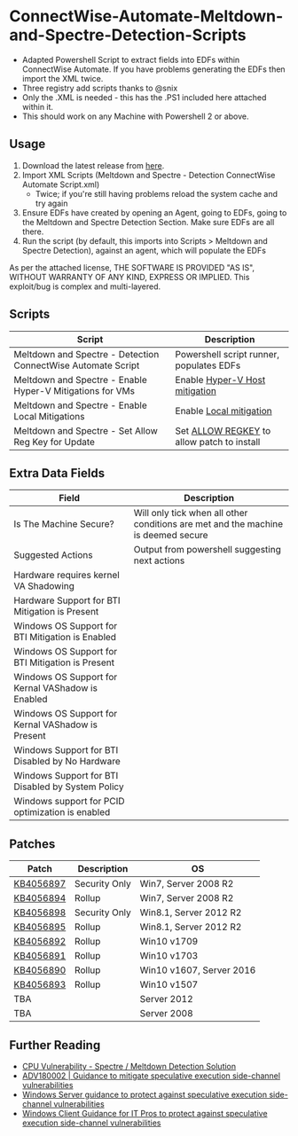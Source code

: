 # ConnectWise-Automate-Meltdown-and-Spectre-Detection-Scripts

  - Adapted Powershell Script to extract fields into EDFs within ConnectWise Automate. If you have problems generating the EDFs then import the XML twice.
  - Three registry add scripts thanks to @snix
  - Only the .XML is needed - this has the .PS1 included here attached within it.
  - This should work on any Machine with Powershell 2 or above.

## Usage

1) Download the latest release from [here](https://github.com/gavsto/ConnectWise-Automate-Meltdown-and-Spectre-Detection-Scripts/releases/latest).
2) Import XML Scripts (Meltdown and Spectre - Detection ConnectWise Automate Script.xml)
   - Twice; if you're still having problems reload the system cache and try again
3) Ensure EDFs have created by opening an Agent, going to EDFs, going to the Meltdown and Spectre Detection Section.  Make sure EDFs are all there.
4) Run the script (by default, this imports into Scripts > Meltdown and Spectre Detection), against an agent, which will populate the EDFs

As per the attached license, THE SOFTWARE IS PROVIDED "AS IS", WITHOUT WARRANTY OF ANY KIND, EXPRESS OR IMPLIED. This exploit/bug is complex and multi-layered.

## Scripts

  | Script | Description | 
  | --- | --- |
  | Meltdown and Spectre - Detection ConnectWise Automate Script | Powershell script runner, populates EDFs |
  | Meltdown and Spectre - Enable Hyper-V Mitigations for VMs | Enable [Hyper-V Host mitigation](https://docs.microsoft.com/en-us/virtualization/hyper-v-on-windows/CVE-2017-5715-and-hyper-v-vms)  |
  | Meltdown and Spectre - Enable Local Mitigations | Enable [Local mitigation](https://support.microsoft.com/sq-al/help/4072698/windows-server-guidance-to-protect-against-the-speculative-execution) |
  | Meltdown and Spectre - Set Allow Reg Key for Update | Set [ALLOW REGKEY](https://support.microsoft.com/en-us/help/4056891) to allow patch to install |
 
    
## Extra Data Fields

  | Field | Description |
  | --- | --- |
  | Is The Machine Secure? | Will only tick when all other conditions are met and the machine is deemed secure | 
  | Suggested Actions | Output from powershell suggesting next actions |
  | Hardware requires kernel VA Shadowing | | 
  | Hardware Support for BTI Mitigation is Present | | 
  | Windows OS Support for BTI Mitigation is Enabled | | 
  | Windows OS Support for BTI Mitigation is Present | | 
  | Windows OS Support for Kernal VAShadow is Enabled | |
  | Windows OS Support for Kernal VAShadow is Present | |
  | Windows Support for BTI Disabled by No Hardware | |
  | Windows Support for BTI Disabled by System Policy | |
  | Windows support for PCID optimization is enabled | |
  
## Patches

  | Patch | Description | OS |
  | --- | --- | --- |
  | [KB4056897](https://support.microsoft.com/en-us/help/4056897/windows-7-update-kb4056897) | Security Only | Win7, Server 2008 R2 |
  | [KB4056894](https://support.microsoft.com/en-us/help/4056894) | Rollup | Win7, Server 2008 R2 |
  | [KB4056898](https://support.microsoft.com/en-us/help/4056898/windows-81-update-kb4056898) | Security Only | Win8.1, Server 2012 R2 |
  | [KB4056895](https://support.microsoft.com/en-us/help/4056895/windows-81-update-kb4056895) | Rollup | Win8.1, Server 2012 R2 |
  | [KB4056892](https://support.microsoft.com/en-us/help/4056892/windows-10-update-kb4056892) | Rollup | Win10 v1709 |
  | [KB4056891](https://support.microsoft.com/en-us/help/4056891) | Rollup | Win10 v1703 |
  | [KB4056890](https://support.microsoft.com/en-us/help/4056890/windows-10-update-kb4056890) | Rollup | Win10 v1607, Server 2016 |
  | [KB4056893](https://support.microsoft.com/en-us/help/4056893/windows-10-update-kb4056893) | Rollup | Win10 v1507 |
  | TBA |  | Server 2012 |
  | TBA |  | Server 2008 | 
  
## Further Reading
  
  - [CPU Vulnerability - Spectre / Meltdown Detection Solution](https://www.labtechgeek.com/topic/3984-cpu-vulnerability-spectre-meltdown-detection-solution/)
  - [ADV180002 | Guidance to mitigate speculative execution side-channel vulnerabilities](https://portal.msrc.microsoft.com/en-US/security-guidance/advisory/ADV180002)
  - [Windows Server guidance to protect against speculative execution side-channel vulnerabilities](https://support.microsoft.com/en-us/help/4072698/windows-server-guidance-to-protect-against-the-speculative-execution)
  - [Windows Client Guidance for IT Pros to protect against speculative execution side-channel vulnerabilities](https://support.microsoft.com/en-us/help/4073119/protect-against-speculative-execution-side-channel-vulnerabilities-in)


